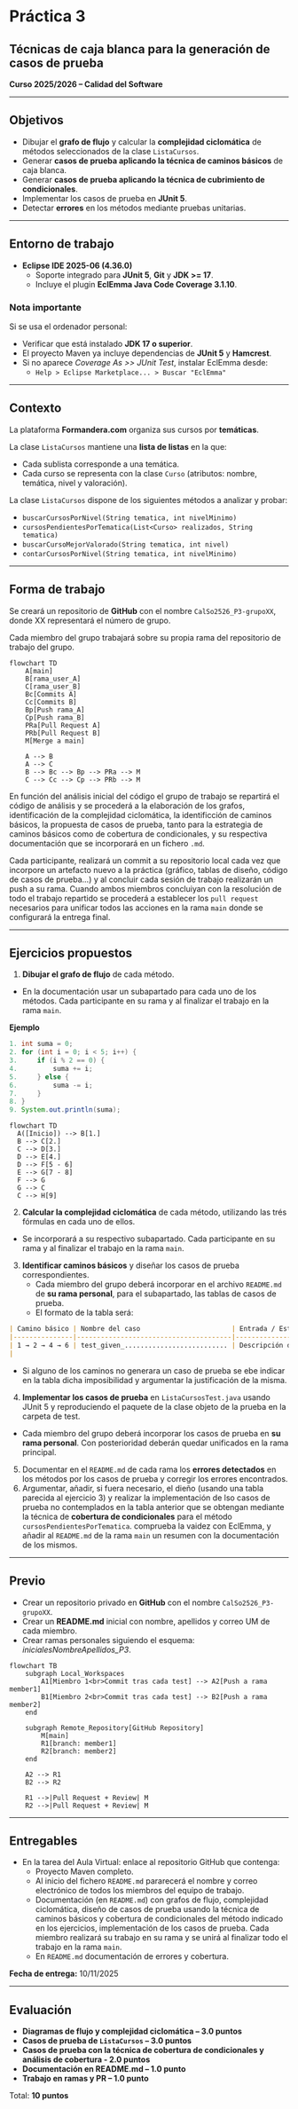 # Práctica 3  
## Técnicas de caja blanca para la generación de casos de prueba  

**Curso 2025/2026 – Calidad del Software**

---

## Objetivos

- Dibujar el **grafo de flujo** y calcular la **complejidad ciclomática** de métodos seleccionados de la clase `ListaCursos`.  
- Generar **casos de prueba aplicando la técnica de caminos básicos** de caja blanca.
- Generar **casos de prueba aplicando la técnica de cubrimiento de condicionales**.
- Implementar los casos de prueba en **JUnit 5**.  
- Detectar **errores** en los métodos mediante pruebas unitarias.   

---

## Entorno de trabajo

- **Eclipse IDE 2025-06 (4.36.0)**  
  - Soporte integrado para **JUnit 5**, **Git** y **JDK >= 17**.  
  - Incluye el plugin **EclEmma Java Code Coverage 3.1.10**.  

### Nota importante
Si se usa el ordenador personal:  
- Verificar que está instalado **JDK 17 o superior**.  
- El proyecto Maven ya incluye dependencias de **JUnit 5** y **Hamcrest**.  
- Si no aparece *Coverage As >> JUnit Test*, instalar EclEmma desde:  
  - `Help > Eclipse Marketplace... > Buscar "EclEmma"`  

---

## Contexto

La plataforma **Formandera.com** organiza sus cursos por **temáticas**.  

La clase `ListaCursos` mantiene una **lista de listas** en la que:  
- Cada sublista corresponde a una temática.  
- Cada curso se representa con la clase `Curso` (atributos: nombre, temática, nivel y valoración).  

La clase `ListaCursos` dispone de los siguientes métodos a analizar y probar:  

- `buscarCursosPorNivel(String tematica, int nivelMinimo)`  
- `cursosPendientesPorTematica(List<Curso> realizados, String tematica)`  
- `buscarCursoMejorValorado(String tematica, int nivel)`  
- `contarCursosPorNivel(String tematica, int nivelMinimo)`   

---

## Forma de trabajo

Se creará un repositorio de **GitHub** con el nombre `CalSo2526_P3-grupoXX`, donde XX representará el número de grupo.

Cada miembro del grupo trabajará sobre su propia rama del repositorio de trabajo del grupo. 

```mermaid
flowchart TD
    A[main]
    B[rama_user_A]
    C[rama_user_B]
    Bc[Commits A]
    Cc[Commits B]
    Bp[Push rama_A]
    Cp[Push rama_B]
    PRa[Pull Request A]
    PRb[Pull Request B]
    M[Merge a main]

    A --> B
    A --> C
    B --> Bc --> Bp --> PRa --> M
    C --> Cc --> Cp --> PRb --> M
```


En función del análisis inicial del código el grupo de trabajo se repartirá el código de análisis y se procederá a la elaboración de los grafos, identificación de la complejidad ciclomática, la identificción de caminos básicos, la propuesta de casos de prueba, tanto para la estrategia de caminos básicos como de cobertura de condicionales, y su respectiva documentación que se incorporará en un fichero `.md`. 

Cada participante, realizará un commit a su repositorio local cada vez que incorpore un artefacto nuevo a la práctica (gráfico, tablas de diseño, código de casos de prueba...) y al concluir cada sesión de trabajo realizarán un push a su rama. Cuando ambos miembros concluiyan con la resolución de todo el trabajo repartido se procederá a establecer los `pull request` necesarios para unificar todos las acciones en la rama `main` donde se configurará la entrega final.

---

## Ejercicios propuestos

1. **Dibujar el grafo de flujo** de cada método.
  - En la documentación usar un subapartado para cada uno de los métodos. Cada participante en su rama y al finalizar el trabajo en la rama `main`.

**Ejemplo**
    
  ```java
  1. int suma = 0;
  2. for (int i = 0; i < 5; i++) {
  3.     if (i % 2 == 0) {
  4.         suma += i;
  5.     } else {
  6.         suma -= i;
  7.     }
  8. }
  9. System.out.println(suma);
```

```mermaid
flowchart TD
  A([Inicio]) --> B[1.]
  B --> C[2.]
  C --> D[3.]
  D --> E[4.]
  D --> F[5 - 6]
  E --> G[7 - 8]
  F --> G
  G --> C
  C --> H[9]
```

2. **Calcular la complejidad ciclomática** de cada método, utilizando las trés fórmulas en cada uno de ellos. 
  - Se incorporará a su respectivo subapartado. Cada participante en su rama y al finalizar el trabajo en la rama `main`. 
3. **Identificar caminos básicos** y diseñar los casos de prueba correspondientes.  
   - Cada miembro del grupo deberá incorporar en el archivo `README.md` de **su rama personal**, para el subapartado, las tablas de casos de prueba.   
   - El formato de la tabla será:  

```markdown
| Camino básico | Nombre del caso                       | Entrada / Estado inicial                                               | Valor/Estado esperado                                                                                                 |
|---------------|---------------------------------------|-----------------------------------------------------------------|----------------------------------------------------------------------------------------------------------------|
| 1 → 2 → 4 → 6 | test_given_.......................... | Descripción del estado inicial y de los parámetros del método   | Descripción de los asserts a comprobar en función a la especificación o de la excepción que se debe capturar   |
|
```
  - Si alguno de los caminos no generara un caso de prueba se ebe indicar en la tabla dicha imposibilidad y argumentar la justificación de la misma.
    
4. **Implementar los casos de prueba** en `ListaCursosTest.java` usando JUnit 5 y reproduciendo el paquete de la clase objeto de la prueba en la carpeta de test.
  - Cada miembro del grupo deberá incorporar los casos de prueba en **su rama personal**. Con posterioridad deberán quedar unificados en la rama principal. 
5. Documentar en el `README.md` de cada rama los **errores detectados** en los métodos por los casos de prueba y corregir los errores encontrados.  
6. Argumentar, añadir, si fuera necesario, el dieño (usando una tabla parecida al ejercicio 3) y realizar la implementación de lso casos de prueba no contemplados en la tabla anterior que se obtengan mediante la técnica de **cobertura de condicionales** para el método `cursosPendientesPorTematica`. comprueba la vaidez con EclEmma, y añadir al `README.md` de la rama `main` un resumen con la documentación de los mismos.  

---

## Previo

- Crear un repositorio privado en **GitHub** con el nombre `CalSo2526_P3-grupoXX`.  
- Crear un **README.md** inicial con nombre, apellidos y correo UM de cada miembro.  
- Crear ramas personales siguiendo el esquema: *inicialesNombreApellidos_P3*.  

```mermaid
flowchart TB
    subgraph Local_Workspaces
        A1[Miembro 1<br>Commit tras cada test] --> A2[Push a rama member1]
        B1[Miembro 2<br>Commit tras cada test] --> B2[Push a rama member2]
    end

    subgraph Remote_Repository[GitHub Repository]
        M[main]
        R1[branch: member1]
        R2[branch: member2]
    end

    A2 --> R1
    B2 --> R2

    R1 -->|Pull Request + Review| M
    R2 -->|Pull Request + Review| M
```  

---

## Entregables

- En la tarea del Aula Virtual: enlace al repositorio GitHub que contenga:  
  - Proyecto Maven completo. 
  - Al inicio del fichero `README.md` pararecerá el nombre y correo electrónico de todos los miembros del equipo de trabajo. 
  - Documentación (en `README.md`) con grafos de flujo, complejidad ciclomática, diseño de casos de prueba usando la técnica de caminos básicos y cobertura de condicionales del método indicado en los ejercicios, implementación de los casos de prueba. Cada miembro realizará su trabajo en su rama y se unirá al finalizar todo el trabajo en la rama `main`.    
  - En `README.md` documentación de errores y cobertura.  

**Fecha de entrega:** 10/11/2025  

---

## Evaluación

- **Diagramas de flujo y complejidad ciclomática – 3.0 puntos**  
- **Casos de prueba de `ListaCursos` – 3.0 puntos**
- **Casos de prueba con la técnica de cobertura de condicionales y análisis de cobertura - 2.0 puntos**     
- **Documentación en README.md – 1.0 punto**  
- **Trabajo en ramas y PR – 1.0 punto**  

Total: **10 puntos**
